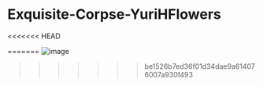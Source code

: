 # Exquisite-Corpse-YuriHFlowers
<<<<<<< HEAD


=======
![image](https://user-images.githubusercontent.com/103996134/165070647-4a47af71-1cd0-4798-844f-d46c46b9bfe3.png)
>>>>>>> be1526b7ed36f01d34dae9a614076007a930f493
